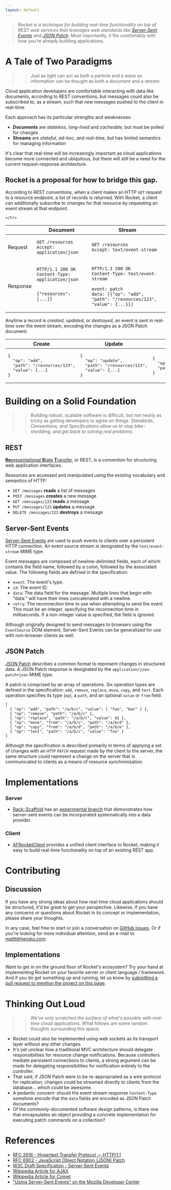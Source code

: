 ```yaml
---
layout: default
---
```


> _Rocket is a technique for building real-time functionality on top of REST web services that leverages web standards like [Server-Sent Events][SSE] and [JSON Patch][RFC6902]._ Most importantly, it fits comfortably with how you're already building applications.

# A Tale of Two Paradigms

>> Just as light can act as both a _particle_ and a _wave_ so information can be thought as both a _document_ and a _stream_.

Cloud application developers are comfortable interacting with data like documents, according to REST conventions, but messages could also be subscribed to, as a stream, such that new messages pushed to the client in real-time.

Each approach has its particular strengths and weaknesses:

- **Documents** are _stateless_, _long-lived_ and _cacheable_, but must be polled for changes
- **Streams** are _stateful_, _ad-hoc_, and _real-time_, but has limited semantics for managing information

It's clear that real-time will be increasingly important as cloud applications become more connected and ubiquitous, but there will still be a need for the current request-response architecture.

## Rocket is a proposal for how to bridge this gap.

According to REST conventions, when a client makes an HTTP `GET` request to a resource endpoint, a list of records is returned. With Rocket, a client can additionally subscribe to changes for that resource by requesting an event stream at that endpoint.

<table id="document-versus-stream">
  <thead>
    <tr>
      <th></th>
      <th>Document</th>
      <th>Stream</th>
    </tr>
  </thead>
  <tbody>
    <tr>
      <td>Request</td>
      <td>
<pre><code>GET /resources
Accept: application/json
</code></pre></td>
      <td>
<pre><code>GET /resources
Accept: text/event-stream
</code></pre></td>
    </tr>
    <tr>
      <td>Response</td>
      <td>
<pre><code>HTTP/1.1 200 OK
Content-Type: application/json

{"resources": [...]}
</code></pre></td>
      <td>
<pre><code>HTTP/1.1 200 OK
Content-Type: text/event-stream

event: patch
data: [{"op": "add", "path": "/resources/123", "value": {...}}]
</code></pre></td>
    </tr>
  </tbody>
</table>

Anytime a record is _created_, _updated_, or _destroyed_, an event is sent in real-time over the event stream, encoding the changes as a JSON Patch document.

<table>
  <thead>
    <tr>
      <th>Create</th>
      <th>Update</th>
      <th>Destroy</th>
    </tr>
  </thead>
  <tbody>
    <tr>
      <td>
        <tt>
<pre>{
  "op": "add",
  "path": "/resources/123",
  "value": {...}
}</pre>
        </tt>
      </td>
      <td>
        <tt>
<pre>{
  "op": "update",
  "path": "/resources/123",
  "value": {...}
}</pre>
        </tt>
      </td>
      <td>
        <tt>
<pre>{
  "op": "remove",
  "path": "/resources/123"
}</pre></tt>
      </td>
    </tr>
  </tbody>
</table>

# Building on a Solid Foundation

>> Building robust, scalable software is difficult, but not nearly as tricky as getting developers to agree on things. _Standards, Conventions, and Specifications allow us to stop bike-shedding, and get back to solving real problems._

## REST

[**Re**presentational **S**tate **T**ransfer][REST], or <acronym>REST</acronym>, is a convention for structuring web application interfaces.

Resources are accessed and manipulated using the existing vocabulary and semantics of HTTP:

- `GET /messages` **reads** a list of messages
- `POST /messages` **creates** a new message
- `GET /messages/123` **reads** a message
- `PUT /messages/123` **updates** a message
- `DELETE /messages/123` **destroys** a message

## Server-Sent Events

[Server-Sent Events][SSE] are used to push events to clients over a persistent HTTP connection. An event source stream is designated by the `text/event-stream` MIME type.

Event messages are composed of newline-delimited fields, each of which contains the field name, followed by a colon, followed by the associated value. The following fields are defined in the specification:

- `event`: The event's type.
- `id`: The event ID.
- `data`: The data field for the message. Multiple lines that begin with "data:" will have their lines concatenated with a newline.
- `retry`: The reconnection time to use when attempting to send the event. This must be an integer, specifying the reconnection time in milliseconds. If a non-integer value is specified, the field is ignored.

Although originally designed to send messages to browsers using the `EventSource` DOM element, Server-Sent Events can be generalized for use with non-browser clients as well.

## JSON Patch

[JSON Patch][RFC6902] describes a common format to represent changes in structured data. A JSON Patch response is designated by the `application/json-patch+json` MIME type.

A patch is comprised by an array of operations. Six operation types are defined in the specification: `add`, `remove`, `replace`, `move`, `copy`, and `test`. Each operation specifies its type (`op`), a `path`, and an optional `value` or `from` field:

    [
      { "op": "add", "path": "/a/b/c", "value": [ "foo", "bar" ] },
      { "op": "remove", "path": "/a/b/c" },
      { "op": "replace", "path": "/a/b/c", "value": 42 },
      { "op": "move", "from": "/a/b/c", "path": "/a/b/d" },
      { "op": "copy", "from": "/a/b/d", "path": "/a/b/e" },
      { "op": "test", "path": "/a/b/c", "value": "foo" }
    ]

Although the specification is described primarily in terms of applying a set of changes with an `HTTP` `PATCH` request made by the client to the server, the same structure could represent a change on the server that is communicated to clients as a means of resource synchronization.

# Implementations

### Server

- [Rack::Scaffold](https://github.com/mattt/rack-scaffold) has an [experimental branch](https://github.com/mattt/rack-scaffold/tree/experimental-rocket) that demonstrates how server-sent events can be incorporated systematically into a data provider.

### Client

- [AFRocketClient](https://github.com/AFNetworking/AFRocketClient) provides a unified client interface to Rocket, making it easy to build real-time functionality on top of an existing REST app.

# Contributing

## Discussion

If you have any strong ideas about how real-time cloud applications should be structured, it'd be great to get your perspective. Likewise, if you have any concerns or questions about Rocket in its concept or implementation, please share your thoughts.

In any case, feel free to start or join a conversation on [GitHub Issues](https://github.com/Rocket/rocket.github.io). Or if you're looking for more individual attention, send an e-mail to <mattt@heroku.com>.

## Implementations

Want to get in on the ground floor of Rocket's ecosystem? Try your hand at implementing Rocket on your favorite server or client language / framework. And if you do get something up and running, let us know by [submitting a pull request to mention the project on this page](https://github.com/Rocket/rocket.github.io).

# Thinking Out Loud

>> _We've only scratched the surface of what's possible with real-time cloud applications._ What follows are some random thoughts surrounding this space.

- Rocket could also be implemented using web sockets as its transport layer without any other changes.
- It's yet unclear how a traditional MVC architecture should delegate responsibilities for  resource change notifications. Because controllers mediate persistent connections to clients, a strong argument can be made for delegating responsibilities for notification entirely to the controller.
- That said, if JSON Patch were to be re-appropriated as a wire protocol for replication, changes could be streamed directly to clients from the database... which could be awesome.
- A pedantic concern: should the event stream response `Content-Type` somehow encode that the `data` fields are encoded as JSON Patch documents?
- Of the commonly-documented software design patterns, is there one that encapsulates an object providing a concrete implementation for executing patch commands on a collection?

# References

- [RFC 2616 - Hypertext Transfer Protocol — HTTP/1.1][RFC2616]
- [RFC 6902 - JavaScript Object Notation (JSON) Patch][RFC6902]
- [W3C Draft Specification - Server-Sent Events][SSE]
- [Wikipedia Article for AJAX](http://en.wikipedia.org/wiki/Ajax_%28programming%29)
- [Wikipedia Article for Comet](http://en.wikipedia.org/wiki/Comet_%28programming%29)
- ["Using Server-Sent Events" on the Mozilla Developer Center](https://developer.mozilla.org/en-US/docs/Server-sent_events/Using_server-sent_events)

[RFC2616]: http://tools.ietf.org/html/rfc2616
[RFC6902]: http://tools.ietf.org/html/rfc6902
[SSE]: http://dev.w3.org/html5/eventsource/
[REST]: http://en.wikipedia.org/wiki/Representational_state_transfer
